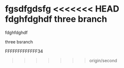 
fgsdfgdsfg
<<<<<<< HEAD
fdghfdghdf
three branch
=======

fdghfdghdf

three bsranch


FFFFFFFFFFFFF34

>>>>>>> origin/second
